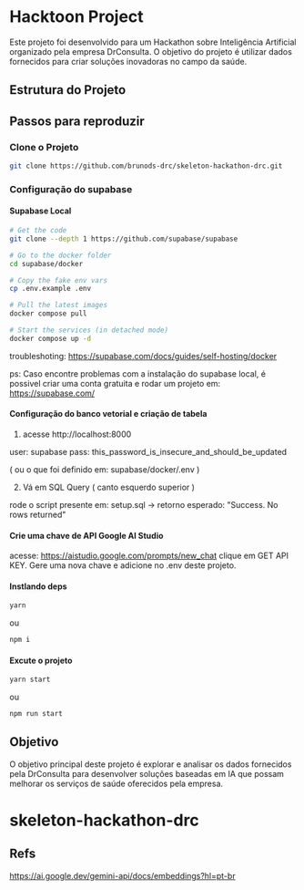 # Hacktoon Project

Este projeto foi desenvolvido para um Hackathon sobre Inteligência Artificial organizado pela empresa DrConsulta. O objetivo do projeto é utilizar dados fornecidos para criar soluções inovadoras no campo da saúde.

## Estrutura do Projeto


## Passos para reproduzir

### Clone o Projeto

```bash
git clone https://github.com/brunods-drc/skeleton-hackathon-drc.git
```

### Configuração do supabase 

#### Supabase Local

```bash 
# Get the code
git clone --depth 1 https://github.com/supabase/supabase

# Go to the docker folder
cd supabase/docker

# Copy the fake env vars
cp .env.example .env

# Pull the latest images
docker compose pull

# Start the services (in detached mode)
docker compose up -d
```

troubleshoting: https://supabase.com/docs/guides/self-hosting/docker

ps: Caso encontre problemas com a instalação do supabase local, é possivel criar uma conta gratuita e rodar um projeto em: https://supabase.com/

#### Configuração do banco vetorial e criação de tabela 

1. acesse http://localhost:8000

user: supabase
pass: this_password_is_insecure_and_should_be_updated

( ou o que foi definido em: supabase/docker/.env )

2. Vá em SQL Query ( canto esquerdo superior )

rode o script presente em: setup.sql
-> retorno esperado: "Success. No rows returned"

#### Crie uma chave de API Google AI Studio

acesse: https://aistudio.google.com/prompts/new_chat
clique em GET API KEY.
Gere uma nova chave e adicione no .env deste projeto.

#### Instlando deps
```bash
yarn
````
ou 
```bash
npm i
```

#### Excute o projeto

```bash
yarn start
````
ou
```bash
npm run start
```

## Objetivo

O objetivo principal deste projeto é explorar e analisar os dados fornecidos pela DrConsulta para desenvolver soluções baseadas em IA que possam melhorar os serviços de saúde oferecidos pela empresa.
# skeleton-hackathon-drc


## Refs
https://ai.google.dev/gemini-api/docs/embeddings?hl=pt-br